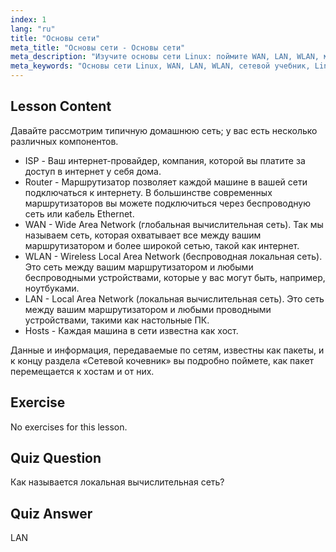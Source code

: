 ```yaml
---
index: 1
lang: "ru"
title: "Основы сети"
meta_title: "Основы сети - Основы сети"
meta_description: "Изучите основы сети Linux: поймите WAN, LAN, WLAN, маршрутизаторы и хосты. Начните свой путь в сетевых технологиях с этого руководства для начинающих!"
meta_keywords: "Основы сети Linux, WAN, LAN, WLAN, сетевой учебник, Linux для начинающих, руководство по сетям, концепции Linux"
---
```


## Lesson Content

Давайте рассмотрим типичную домашнюю сеть; у вас есть несколько различных компонентов.

- ISP - Ваш интернет-провайдер, компания, которой вы платите за доступ в интернет у себя дома.
- Router - Маршрутизатор позволяет каждой машине в вашей сети подключаться к интернету. В большинстве современных маршрутизаторов вы можете подключиться через беспроводную сеть или кабель Ethernet.
- WAN - Wide Area Network (глобальная вычислительная сеть). Так мы называем сеть, которая охватывает все между вашим маршрутизатором и более широкой сетью, такой как интернет.
- WLAN - Wireless Local Area Network (беспроводная локальная сеть). Это сеть между вашим маршрутизатором и любыми беспроводными устройствами, которые у вас могут быть, например, ноутбуками.
- LAN - Local Area Network (локальная вычислительная сеть). Это сеть между вашим маршрутизатором и любыми проводными устройствами, такими как настольные ПК.
- Hosts - Каждая машина в сети известна как хост.

Данные и информация, передаваемые по сетям, известны как пакеты, и к концу раздела «Сетевой кочевник» вы подробно поймете, как пакет перемещается к хостам и от них.

## Exercise

No exercises for this lesson.

## Quiz Question

Как называется локальная вычислительная сеть?

## Quiz Answer

LAN
